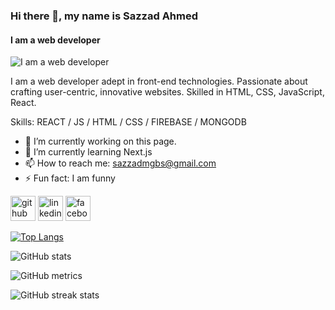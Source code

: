 ### Hi there 👋, my name is Sazzad Ahmed
#### I am a web developer
![I am a web developer](https://scontent.fdac99-1.fna.fbcdn.net/v/t39.30808-6/409174332_6888319314569450_8881877257192745977_n.png?stp=dst-png_s960x960&_nc_cat=100&ccb=1-7&_nc_sid=783fdb&_nc_eui2=AeHQzJHaBKkL2FcCy3GVh5aSZPmUhMiqONdk-ZSEyKo416-WPe_qsGdH_y2mGKh5e6VXxVz-TX3sSpa9fjuXL4c5&_nc_ohc=TPasMu9r_j0AX-a-_Fh&_nc_ht=scontent.fdac99-1.fna&oh=00_AfAQb6PXYUS7ucBOtNBIXD2-tZle2g-VlEq1X3r3wTYw6w&oe=65789394)

I am a web developer adept in front-end technologies. Passionate about crafting user-centric, innovative websites. Skilled in HTML, CSS, JavaScript, React.

Skills: REACT / JS / HTML / CSS / FIREBASE / MONGODB

- 🔭 I’m currently working on this page. 
- 🌱 I’m currently learning Next.js 
- 📫 How to reach me: sazzadmgbs@gmail.com 
- ⚡ Fun fact: I am funny 


[<img src='https://cdn.jsdelivr.net/npm/simple-icons@3.0.1/icons/github.svg' alt='github' height='40'>](https://github.com/sazzad46031)  [<img src='https://cdn.jsdelivr.net/npm/simple-icons@3.0.1/icons/linkedin.svg' alt='linkedin' height='40'>](https://www.linkedin.com/in/sazzad-ahmed-6613a62a4/)  [<img src='https://cdn.jsdelivr.net/npm/simple-icons@3.0.1/icons/facebook.svg' alt='facebook' height='40'>](https://www.facebook.com/sazzad.ahmed.5439)  

[![Top Langs](https://github-readme-stats.vercel.app/api/top-langs/?username=sazzad46031)](https://github.com/anuraghazra/github-readme-stats)

![GitHub stats](https://github-readme-stats.vercel.app/api?username=sazzad46031&show_icons=true)  

![GitHub metrics](https://metrics.lecoq.io/sazzad46031)  

![GitHub streak stats](https://streak-stats.demolab.com/?user=sazzad46031)  













